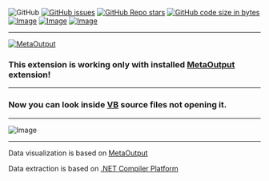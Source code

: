 ![GitHub](https://img.shields.io/github/license/viacheslav-lozinskyi/Preview-VB)
[![GitHub issues](https://img.shields.io/github/issues/viacheslav-lozinskyi/Preview-VB)](https://github.com/viacheslav-lozinskyi/Preview-VB/issues)
[![GitHub Repo stars](https://img.shields.io/github/stars/viacheslav-lozinskyi/Preview-VB)](https://github.com/viacheslav-lozinskyi/Preview-VB/stargazers)
[![GitHub code size in bytes](https://img.shields.io/github/languages/code-size/viacheslav-lozinskyi/Preview-VB)](https://github.com/viacheslav-lozinskyi/Preview-VB)
[![Image](https://img.shields.io/badge/VS-2022-blueviolet)](https://marketplace.visualstudio.com/items?itemName=ViacheslavLozinskyi.MetaOutput-2022)
[![Image](https://img.shields.io/badge/VS-2019-blueviolet)](https://marketplace.visualstudio.com/items?itemName=ViacheslavLozinskyi.MetaOutput-2019)
[![Image](https://img.shields.io/badge/VS-2017-blueviolet)](https://marketplace.visualstudio.com/items?itemName=ViacheslavLozinskyi.MetaOutput-2019)

---

[![MetaOutput](https://www.metaoutput.net/_functions/watch?utm_source=github.com&utm_medium=referral&utm_campaign=view-on-github&utm_term=2022-02-09&utm_content=Preview-VB&source=GITHUB&size=128x128&project=Preview-VB&url=https://marketplace.visualstudio.com/items?itemName=ViacheslavLozinskyi.Preview-VB)](https://www.metaoutput.net/)

### This extension is working only with installed [MetaOutput](https://www.metaoutput.net/) extension!

---

### Now you can look inside [VB](https://en.wikipedia.org/wiki/Visual_Basic) source files not opening it.

---

![Image](https://viacheslav-lozinskyi.github.io/Preview-VB/resource/video/Presentation1.gif)

---

Data visualization is based on [MetaOutput](https://www.metaoutput.net/?utm_source=github.com&utm_medium=referral&utm_campaign=redirect-to-homepage&utm_term=2021-11-21&utm_content=Preview-VB)

Data extraction is based on [.NET Compiler Platform](https://github.com/dotnet/roslyn)
